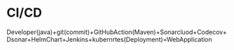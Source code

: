 # CI/CD
Developer(java)+git(commit)+GitHubAction(Maven)+Sonarcluod+Codecov+Dsonar+HelmChart+Jenkins+kubernrtes(Deployment)=WebApplication
